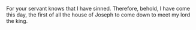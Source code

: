 For your servant knows that I have sinned. Therefore, behold, I have come this day, the first of all the house of Joseph to come down to meet my lord the king.
